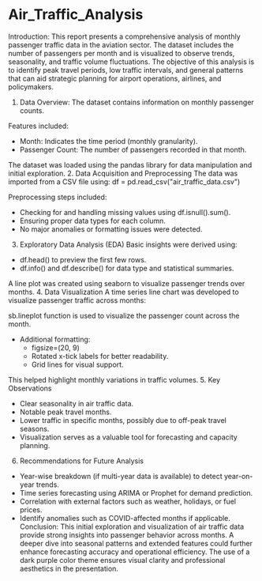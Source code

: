 # Air_Traffic_Analysis

Introduction:
This report presents a comprehensive analysis of monthly passenger traffic data in the aviation sector. The dataset includes the number of passengers per month and is visualized to observe trends, seasonality, and traffic volume fluctuations. The objective of this analysis is to identify peak travel periods, low traffic intervals, and general patterns that can aid strategic planning for airport operations, airlines, and policymakers.
1. Data Overview:
The dataset contains information on monthly passenger counts.

Features included:
- Month: Indicates the time period (monthly granularity).
- Passenger Count: The number of passengers recorded in that month.

The dataset was loaded using the pandas library for data manipulation and initial exploration.
2. Data Acquisition and Preprocessing
The data was imported from a CSV file using:
df = pd.read_csv("air_traffic_data.csv")

Preprocessing steps included:
- Checking for and handling missing values using df.isnull().sum().
- Ensuring proper data types for each column.
- No major anomalies or formatting issues were detected.
3. Exploratory Data Analysis (EDA)
Basic insights were derived using:
- df.head() to preview the first few rows.
- df.info() and df.describe() for data type and statistical summaries.

A line plot was created using seaborn to visualize passenger trends over months.
4. Data Visualization
A time series line chart was developed to visualize passenger traffic across months:

sb.lineplot function is used to visualize the passenger count across the month.


- Additional formatting:
  - figsize=(20, 9)
  - Rotated x-tick labels for better readability.
  - Grid lines for visual support.

This helped highlight monthly variations in traffic volumes.
5. Key Observations
- Clear seasonality in air traffic data.
- Notable peak travel months.
- Lower traffic in specific months, possibly due to off-peak travel seasons.
- Visualization serves as a valuable tool for forecasting and capacity planning.
6. Recommendations for Future Analysis
- Year-wise breakdown (if multi-year data is available) to detect year-on-year trends.
- Time series forecasting using ARIMA or Prophet for demand prediction.
- Correlation with external factors such as weather, holidays, or fuel prices.
- Identify anomalies such as COVID-affected months if applicable.
Conclusion:
This initial exploration and visualization of air traffic data provide strong insights into passenger behavior across months. A deeper dive into seasonal patterns and extended features could further enhance forecasting accuracy and operational efficiency. The use of a dark purple color theme ensures visual clarity and professional aesthetics in the presentation.
